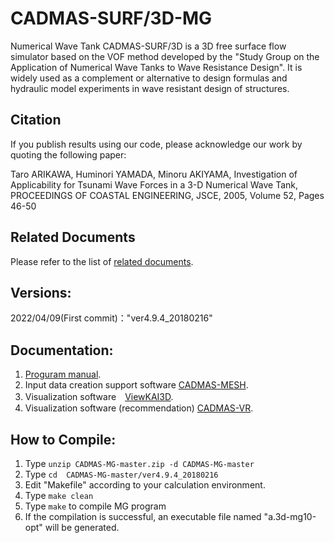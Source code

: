 # CADMAS-SURF/3D-MG

Numerical Wave Tank CADMAS-SURF/3D is a 3D free surface flow simulator based on the VOF method developed by the "Study Group on the Application of Numerical Wave Tanks to Wave Resistance Design". It is widely used as a complement or alternative to design formulas and hydraulic model experiments in wave resistant design of structures.

## Citation

If you publish results using our code, please acknowledge our work by quoting the following paper:

Taro ARIKAWA, Huminori YAMADA, Minoru AKIYAMA, Investigation of Applicability for Tsunami Wave Forces in a 3-D Numerical Wave Tank, PROCEEDINGS OF COASTAL ENGINEERING, JSCE, 2005, Volume 52, Pages 46-50

## Related Documents

Please refer to the list of [related documents](/RelatedDocuments.md).

## Versions:  
 2022/04/09(First commit)："ver4.9.4_20180216"

## Documentation:
 1.  [Proguram manual](/Manuals/CADMAS-surf3D_Manual.pdf).
 2.  Input data creation support software [CADMAS-MESH](https://github.com/CADMAS-SURF/CADMAS-MESH).
 3.  Visualization software　[ViewKAI3D](https://github.com/CADMAS-SURF/Viewkai).
 4.  Visualization software (recommendation) [CADMAS-VR](https://github.com/CADMAS-SURF/CADMAS-VR).

## How to Compile:
 1. Type `unzip CADMAS-MG-master.zip -d CADMAS-MG-master`
 2. Type `cd  CADMAS-MG-master/ver4.9.4_20180216`
 3. Edit "Makefile" according to your calculation environment.
 4. Type `make clean`
 5. Type `make` to compile MG program
 6. If the compilation is successful, an executable file named "a.3d-mg10-opt" will be generated.
